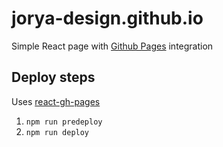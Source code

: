 # jorya-design.github.io
Simple React page with [Github Pages](https://docs.github.com/en/pages/getting-started-with-github-pages/about-github-pages) integration

## Deploy steps
Uses [react-gh-pages](https://github.com/gitname/react-gh-pages)

1. `npm run predeploy`
2. `npm run deploy`